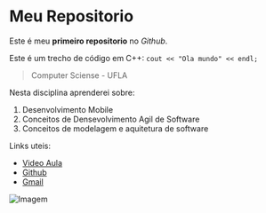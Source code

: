 # Meu Repositorio
Este é meu **primeiro repositorio** no *Github*.

Este é um trecho de código em C++:
`cout << "Ola mundo" << endl;`

> Computer Sciense - UFLA

Nesta disciplina aprenderei sobre:
1. Desenvolvimento Mobile
2. Conceitos de Densevolvimento Agil de Software
3. Conceitos de modelagem e aquitetura de software

Links uteis:

* [Video Aula](https://www.youtube.com/watch?v=m23SzvELfg4)
* [Github](https://github.com/FilipeOVB)
* [Gmail](https://mail.google.com/)

![Imagem](https://p.turbosquid.com/ts-thumb/OH/0A9fga/oC/rr_0000/jpg/1614949029/1920x1080/fit_q99/ecf2012242f282c63b73d88468968a6dd66683c4/rr_0000.jpg)


